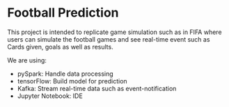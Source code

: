 # Football Prediction

This project is intended to replicate game simulation such as in FIFA where users can simulate the football games and see real-time event such as Cards given, goals as well as results.

We are using:

- pySpark: Handle data processing
- tensorFlow: Build model for prediction
- Kafka: Stream real-time data such as event-notification
- Jupyter Notebook: IDE
